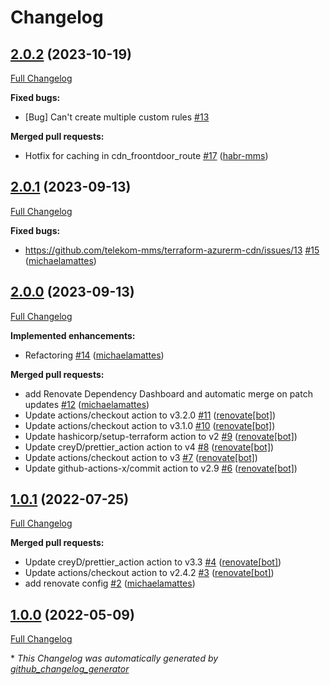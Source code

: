 # Changelog

## [2.0.2](https://github.com/telekom-mms/terraform-azurerm-cdn/tree/2.0.2) (2023-10-19)

[Full Changelog](https://github.com/telekom-mms/terraform-azurerm-cdn/compare/2.0.1...2.0.2)

**Fixed bugs:**

- \[Bug\] Can't create multiple custom rules [\#13](https://github.com/telekom-mms/terraform-azurerm-cdn/issues/13)

**Merged pull requests:**

- Hotfix for caching in cdn\_froontdoor\_route [\#17](https://github.com/telekom-mms/terraform-azurerm-cdn/pull/17) ([habr-mms](https://github.com/habr-mms))

## [2.0.1](https://github.com/telekom-mms/terraform-azurerm-cdn/tree/2.0.1) (2023-09-13)

[Full Changelog](https://github.com/telekom-mms/terraform-azurerm-cdn/compare/2.0.0...2.0.1)

**Fixed bugs:**

- https://github.com/telekom-mms/terraform-azurerm-cdn/issues/13 [\#15](https://github.com/telekom-mms/terraform-azurerm-cdn/pull/15) ([michaelamattes](https://github.com/michaelamattes))

## [2.0.0](https://github.com/telekom-mms/terraform-azurerm-cdn/tree/2.0.0) (2023-09-13)

[Full Changelog](https://github.com/telekom-mms/terraform-azurerm-cdn/compare/1.0.1...2.0.0)

**Implemented enhancements:**

- Refactoring [\#14](https://github.com/telekom-mms/terraform-azurerm-cdn/pull/14) ([michaelamattes](https://github.com/michaelamattes))

**Merged pull requests:**

- add Renovate Dependency Dashboard and automatic merge on patch updates [\#12](https://github.com/telekom-mms/terraform-azurerm-cdn/pull/12) ([michaelamattes](https://github.com/michaelamattes))
- Update actions/checkout action to v3.2.0 [\#11](https://github.com/telekom-mms/terraform-azurerm-cdn/pull/11) ([renovate[bot]](https://github.com/apps/renovate))
- Update actions/checkout action to v3.1.0 [\#10](https://github.com/telekom-mms/terraform-azurerm-cdn/pull/10) ([renovate[bot]](https://github.com/apps/renovate))
- Update hashicorp/setup-terraform action to v2 [\#9](https://github.com/telekom-mms/terraform-azurerm-cdn/pull/9) ([renovate[bot]](https://github.com/apps/renovate))
- Update creyD/prettier\_action action to v4 [\#8](https://github.com/telekom-mms/terraform-azurerm-cdn/pull/8) ([renovate[bot]](https://github.com/apps/renovate))
- Update actions/checkout action to v3 [\#7](https://github.com/telekom-mms/terraform-azurerm-cdn/pull/7) ([renovate[bot]](https://github.com/apps/renovate))
- Update github-actions-x/commit action to v2.9 [\#6](https://github.com/telekom-mms/terraform-azurerm-cdn/pull/6) ([renovate[bot]](https://github.com/apps/renovate))

## [1.0.1](https://github.com/telekom-mms/terraform-azurerm-cdn/tree/1.0.1) (2022-07-25)

[Full Changelog](https://github.com/telekom-mms/terraform-azurerm-cdn/compare/1.0.0...1.0.1)

**Merged pull requests:**

- Update creyD/prettier\_action action to v3.3 [\#4](https://github.com/telekom-mms/terraform-azurerm-cdn/pull/4) ([renovate[bot]](https://github.com/apps/renovate))
- Update actions/checkout action to v2.4.2 [\#3](https://github.com/telekom-mms/terraform-azurerm-cdn/pull/3) ([renovate[bot]](https://github.com/apps/renovate))
- add renovate config [\#2](https://github.com/telekom-mms/terraform-azurerm-cdn/pull/2) ([michaelamattes](https://github.com/michaelamattes))

## [1.0.0](https://github.com/telekom-mms/terraform-azurerm-cdn/tree/1.0.0) (2022-05-09)

[Full Changelog](https://github.com/telekom-mms/terraform-azurerm-cdn/compare/a0c951968b5bdfb0c6d0e0832ff653f71501fcd4...1.0.0)



\* *This Changelog was automatically generated by [github_changelog_generator](https://github.com/github-changelog-generator/github-changelog-generator)*
